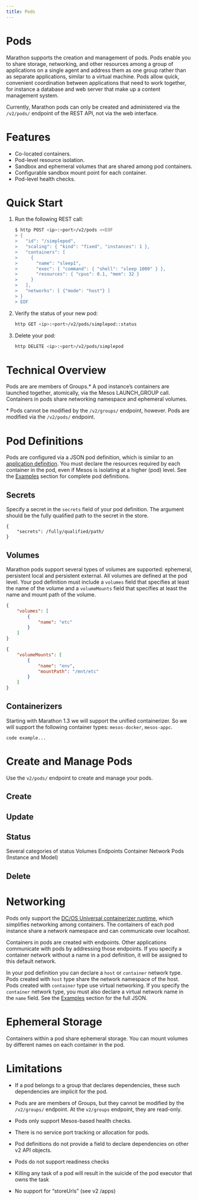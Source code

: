 ```yaml
---
title: Pods
---
```


# Pods

Marathon supports the creation and management of pods. Pods enable you to share storage, networking, and other resources among a group of applications on a single agent and address them as one group rather than as separate applications, similar to a virtual machine. Pods allow quick, convenient coordination between applications that need to work together, for instance a database and web server that make up a content management system.

Currently, Marathon pods can only be created and administered via the `/v2/pods/` endpoint of the REST API, not via the web interface.

# Features

- Co-located containers.
- Pod-level resource isolation.
- Sandbox and ephemeral volumes that are shared among pod containers.
- Configurable sandbox mount point for each container.
- Pod-level health checks.

# Quick Start

1. Run the following REST call:

    ```bash
    $ http POST <ip>:<port>/v2/pods <<EOF
    > {
    >   "id": "/simplepod",
    >   "scaling": { "kind": "fixed", "instances": 1 },
    >   "containers": [
    >     {
    >       "name": "sleep1",
    >       "exec": { "command": { "shell": "sleep 1000" } },
    >       "resources": { "cpus": 0.1, "mem": 32 }
    >     }
    >   ],
    >   "networks": [ {"mode": "host"} ]
    > }
    > EOF
    ```

1. Verify the status of your new pod:

    ```bash
    http GET <ip>:<port>/v2/pods/simplepod::status
    ```

1. Delete your pod:

    ```bash
    http DELETE <ip>:<port>/v2/pods/simplepod
    ```

# Technical Overview

Pods are are members of Groups.* A pod instance’s containers are launched together, atomically, via the Mesos LAUNCH_GROUP call. Containers in pods share networking namespace and ephemeral volumes.

\* Pods cannot be modified by the `/v2/groups/` endpoint, however. Pods are modified via the `/v2/pods/` endpoint.

# Pod Definitions
Pods are configured via a JSON pod definition, which is similar to an [application definition](http://mesosphere.github.io/marathon/docs/application-basics.html). You must declare the resources required by each container in the pod, even if Mesos is isolating at a higher (pod) level.  See the [Examples](link) section for complete pod definitions.

## Secrets

Specify a secret in the `secrets` field of your pod definition. The argument should be the fully qualified path to the secret in the store.

```
{
	"secrets": /fully/qualified/path/
}
```

## Volumes

Marathon pods support several types of volumes are supported: ephemeral, persistent local and persistent external. <!-- is this true? --> All volumes are defined at the pod level. Your pod definition must include a `volumes` field that specifies at least the name of the volume <!-- check options in API docs --> and a `volumeMounts` field that specifies at least the name and mount path of the volume.

```json
{
	"volumes": [
		{
			"name": "etc"
		}
	]
}
```

```json
{
	"volumeMounts": [
		{
			"name": "env",
			"mountPath": "/mnt/etc"
		}
	]
}
```

## Containerizers

Starting with Marathon 1.3 we will support the unified containerizer. So we will support the following container types: `mesos-docker`, `mesos-appc`.

```
code example...
```

# Create and Manage Pods

Use the `v2/pods/` endpoint to create and manage your pods.

## Create

## Update

## Status
Several categories of status
	Volumes
	Endpoints
	Container
	Network
	Pods (Instance and Model)

## Delete

# Networking
Pods only support the [DC/OS Universal containerizer runtime](https://dcos.io/docs/1.9/usage/containerizers/), which simplifies networking among containers. <!-- is this true for vanilla marathon? --> The containers of each pod instance share a network namespace and can communicate over localhost. 

Containers in pods are created with endpoints. Other applications communicate with pods by addressing those endpoints. If you specify a container network without a name in a pod definition, it will be assigned to this default network.

In your pod definition you can declare a `host` or `container` network type. Pods created with `host` type share the network namespace of the host. Pods created with `container` type use virtual networking. If you specify the `container` network type, you must also declare a virtual network name in the `name` field. See the [Examples](link) section for the full JSON.

# Ephemeral Storage
Containers within a pod share ephemeral storage. You can mount volumes by different names on each container in the pod.

# Limitations

- If a pod belongs to a group that declares dependencies, these such dependencies are implicit for the pod.

- Pods are are members of Groups, but they cannot be modified by the `/v2/groups/` endpoint. At the `v2/groups` endpoint, they are read-only.

- Pods only support Mesos-based health checks.

- There is no service port tracking or allocation for pods.

- Pod definitions do not provide a field to declare dependencies on other v2 API objects.

- Pods do not support readiness checks

- Killing any task of a pod will result in the suicide of the pod executor that owns the task

- No support for “storeUrls” (see v2 /apps)
